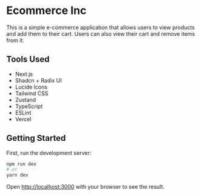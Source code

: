 # Ecommerce Inc

This is a simple e-commerce application that allows users to view products and add them to their cart. Users can also view their cart and remove items from it.

## Tools Used

- Next.js
- Shadcn + Radix UI
- Lucide Icons
- Tailwind CSS
- Zustand
- TypeScript
- ESLint
- Vercel

## Getting Started

First, run the development server:

```bash
npm run dev
# or
yarn dev
```

Open [http://localhost:3000](http://localhost:3000) with your browser to see the result.

